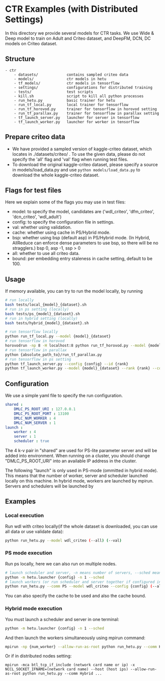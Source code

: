 # CTR Examples (with Distributed Settings)
In this directory we provide several models for CTR tasks. We use Wide & Deep model to train on Adult and Criteo dataset, and DeepFM, DCN, DC models on Criteo dataset.

## Structure
```
- ctr
    - datasets/             contains sampled criteo data
    - models/               ctr models in hetu
    - tf_models/            ctr models in tensorflow
    - settings/             configurations for distributed training
    - tests/                test scripts
    - kill.sh               script to kill all python processes
    - run_hetu.py           basic trainer for hetu
    - run_tf_local.py       local trainer for tensorflow
    - run_tf_horovod.py     trainer for tensorflow in horovod setting
    - run_tf_parallax.py    trainer for tensorflow in parallax setting
    - tf_launch_server.py   launcher for server in tensorflow
    - tf_launch_worker.py   launcher for worker in tensorflow
```

## Prepare criteo data
* We have provided a sampled version of kaggle-criteo dataset, which locates in ./datasets/criteo/ . To use the given data, please do not specify the 'all' flag and 'val' flag when running test files.
* To download the original kaggle-criteo dataset, please specify a source in models/load_data.py and use ```python models/load_data.py``` to download the whole kaggle-criteo dataset.


## Flags for test files
Here we explain some of the flags you may use in test files:
* model: to specify the model, candidates are ('wdl_criteo', 'dfm_criteo', 'dcn_criteo', 'wdl_adult')
* config: to specify the configuration file in settings.
* val: whether using validation.
* cache: whether using cache in PS/Hybrid mode.
* bsp: whether using bsp (default asp) in PS/Hybrid mode. (In Hybrid, AllReduce can enforce dense parameters to use bsp, so there will be no stragglers.) bsp 0, asp -1, ssp > 0
* all: whether to use all criteo data.
* bound: per embedding entry staleness in cache setting, default to be 100.


## Usage
If memory available, you can try to run the model locally, by running
```bash
# run locally
bash tests/local_{model}_{dataset}.sh
# run in ps setting (locally)
bash tests/ps_{model}_{dataset}.sh
# run in hybrid setting (locally)
bash tests/hybrid_{model}_{dataset}.sh

# run tensorflow locally
python run_tf_local.py --model {model}_{dataset}
# run tensorflow in horovod
horovodrun -np 8 -H localhost:8 python run_tf_horovod.py --model {model}_{dataset}
# run tensorflow in parallax
python {absolute_path_to}/run_tf_parallax.py
# run tensorflow in ps setting
python tf_launch_server.py --config {config} --id {rank}
python tf_launch_worker.py --model {model}_{dataset} --rank {rank} --config {config}
```


## Configuration
We use a simple yaml file to specify the run configuration.

```yaml
shared :
    DMLC_PS_ROOT_URI : 127.0.0.1
    DMLC_PS_ROOT_PORT : 13100
    DMLC_NUM_WORKER : 4
    DMLC_NUM_SERVER : 1
launch :
    worker : 4
    server : 1
    scheduler : true
```

The 4 k-v pair in "shared" are used for PS-lite parameter server and will be added into environment. When running on a cluster, you should change "DMLC_PS_ROOT_URI" into an available IP address in the cluster.

The following "launch" is only used in PS-mode (ommitted in hybrid mode). This means that the number of worker, server and scheduler launched locally on this machine. In hybrid mode, workers are launched by mpirun. Servers and schedulers will be launched by


## Examples
### Local execution
Run wdl with criteo locally(if the whole dataset is downloaded, you can use all data or use validate data):
```bash
python run_hetu.py --model wdl_criteo (--all) (--val)
```

### PS mode execution
Run ps locally, here we can also run on multiple nodes.
```bash
# launch scheduler and server, -n means number of servers, --sched means using scheduler
python -m hetu.launcher {config} -n 1 --sched
# launch workers (or run scheduler and server together if configured in config file)
python run_hetu.py --comm PS --model wdl_criteo --config {config} (--all) (--val) (--cache lfuopt) (--bound 10)
```
You can also specify the cache to be used and also the cache bound.


### Hybrid mode execution
You must launch a scheduler and server in one terminal:
```bash
python -m hetu.launcher {config} -n 1 --sched
```
And then launch the workers simultaneously using mpirun command:
```bash
mpirun -np {num_worker} --allow-run-as-root python run_hetu.py --comm Hybrid ...
```
Or if in distributed nodes setting:
```
mpirun -mca btl_tcp_if_include (network card name or ip) -x NCCL_SOCKET_IFNAME=(network card name) --host (host ips) --allow-run-as-root python run_hetu.py --comm Hybrid ...
```
